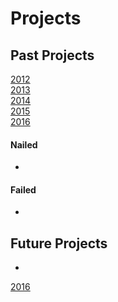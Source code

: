 # Projects

## Past Projects
[2012](wwww.github.com/itsN1x/Projects/2012)  
[2013](wwww.github.com/itsN1x/Projects/2013)  
[2014](wwww.github.com/itsN1x/Projects/2014)  
[2015](wwww.github.com/itsN1x/Projects/2015)  
[2016](wwww.github.com/itsN1x/Projects/2016)  
#### Nailed
-
#### Failed
-
## Future Projects
-

[2016](wwww.github.com/itsN1x/Projects/2016)
